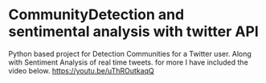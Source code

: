 # CommunityDetection and sentimental analysis with twitter API
Python based project for Detection Communities for a Twitter user. Along with Sentiment Analysis of real time tweets.
for more I have included the video below.
https://youtu.be/uThROutkaqQ
